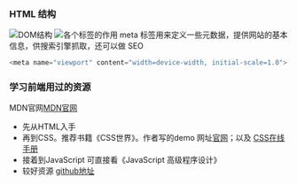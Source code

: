 ### HTML 结构
![DOM结构](https://mmbiz.qpic.cn/mmbiz_png/dZjzL3cZLGY7kSvshGOqyOOOuiaEX5ibEibLEn9ibpdE4Qyickl3qia0sWib8wqmt7qexufRGvfL0ZxEnFKGaZv5of2hw/640?wx_fmt=png&tp=webp&wxfrom=5&wx_lazy=1&wx_co=1)
![各个标签的作用](https://mmbiz.qpic.cn/mmbiz_png/dZjzL3cZLGY7kSvshGOqyOOOuiaEX5ibEibspw9LtzJvDpMiaDuLAJWcNxBXJIuRgib5z8hTpga8JIaQ0fibj5hJBWFQ/640?wx_fmt=png&tp=webp&wxfrom=5&wx_lazy=1&wx_co=1)
meta 标签用来定义一些元数据，提供网站的基本信息，供搜索引擎抓取，还可以做 SEO
```javascript
<meta name="viewport" content="width=device-width, initial-scale=1.0">
```
### 学习前端用过的资源
MDN官网[MDN官网](https://developer.mozilla.org/en-US/#)
* 先从HTML入手
* 再到CSS。推荐书籍《CSS世界》。作者写的demo 网址[官网](https://demo.cssworld.cn/)；以及 [CSS在线手册](https://css.doyoe.com/)
* 接着到JavaScript 可直接看《JavaScript 高级程序设计》
* 较好资源 [github地址](https://github.com/lefex/DSA/issues/45)

